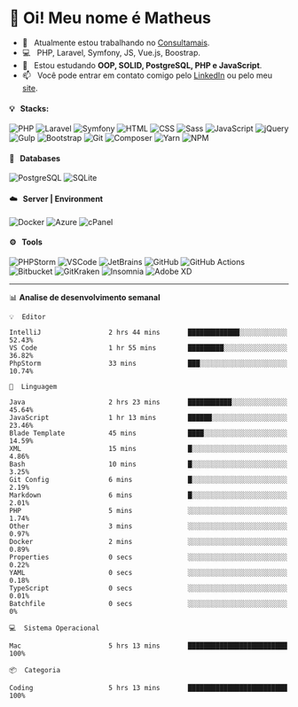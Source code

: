 # 👋 Oi! Meu nome é Matheus

- 🔭 &nbsp; Atualmente estou trabalhando no [Consultamais](https://consultamais.com.br/).
- 💻 &nbsp; PHP, Laravel, Symfony, JS, Vue.js, Boostrap.
- 🌱 &nbsp; Estou estudando **OOP, SOLID, PostgreSQL, PHP e JavaScript**.
- 📫 &nbsp; Você pode entrar em contato comigo pelo [LinkedIn](https://www.linkedin.com/in/matheuscamargoxavier/) ou pelo meu [site](https://matheuscamargo.co).

#### 💡 &nbsp; Stacks:
![PHP](https://img.shields.io/badge/-PHP-777BB4?&logo=php&logoColor=FFFFFF)
![Laravel](https://img.shields.io/badge/-Laravel-FF2D20?&logo=laravel&logoColor=FFFFFF)
![Symfony](https://img.shields.io/badge/-Symfony-000000?&logo=symfony&logoColor=FFFFFF)
![HTML](https://img.shields.io/badge/-HTML-E34F26?&logo=html5&logoColor=FFFFFF)
![CSS](https://img.shields.io/badge/-CSS-1572B6?&logo=css3&logoColor=FFFFFF)
![Sass](https://img.shields.io/badge/-Sass-CC6699?&logo=sass&logoColor=FFFFFF)
![JavaScript](https://img.shields.io/badge/-JavaScript-F7DF1E?&logo=javascript&logoColor=FFFFFF)
![jQuery](https://img.shields.io/badge/-jQuery-0769AD?&logo=jquery&logoColor=FFFFFF)
![Gulp](https://img.shields.io/badge/-Gulp-CF4647?&logo=gulp&logoColor=FFFFFF)
![Bootstrap](https://img.shields.io/badge/-Bootstrap-7952B3?&logo=bootstrap&logoColor=FFFFFF)
![Git](https://img.shields.io/badge/-Git-F05032?&logo=git&logoColor=FFFFFF)
![Composer](https://img.shields.io/badge/-Composer-885630?&logo=composer&logoColor=FFFFFF)
![Yarn](https://img.shields.io/badge/-Yarn-2C8EBB?&logo=yarn&logoColor=FFFFFF)
![NPM](https://img.shields.io/badge/-npm-CB3837?&logo=npm&logoColor=FFFFFF)

#### 💾 &nbsp; Databases
![PostgreSQL](https://img.shields.io/badge/-PostgreSQL-336791?&logo=PostgreSQL&logoColor=FFFFFF)
![SQLite](https://img.shields.io/badge/-SQLite-003B57?&logo=SQLite&logoColor=FFFFFF)

#### ☁️ &nbsp; Server | Environment
![Docker](https://img.shields.io/badge/-Docker-2496ED?&logo=docker&logoColor=FFFFFF)
![Azure](https://img.shields.io/badge/-Azure-0089D6?&logo=microsoft%20azure&logoColor=FFFFFF)
![cPanel](https://img.shields.io/badge/-cPanel-FF6C2C?&logo=cpanel&logoColor=FFFFFF)

#### ⚙️ &nbsp; Tools
![PHPStorm](https://img.shields.io/badge/-PHPStorm-000000?&logo=PHPStorm&logoColor=FFFFFF)
![VSCode](https://img.shields.io/badge/-VSCode-007ACC?&logo=Visual%20Studio%20Code&logoColor=FFFFFF) 
![JetBrains](https://img.shields.io/badge/-JetBrains-000000?&logo=jetbrains&logoColor=FFFFFF) 
![GitHub](https://img.shields.io/badge/-GitHub-181717?&logo=github&logoColor=FFFFFF) 
![GitHub Actions](https://img.shields.io/badge/-GitHub%20Actions-181717?&logo=GitHub%20Actions&logoColor=FFFFFF) 
![Bitbucket](https://img.shields.io/badge/-Bitbucket-0052CC?&logo=bitbucket&logoColor=FFFFFF)
![GitKraken](https://img.shields.io/badge/-GitKraken-179287?&logo=GitKraken&logoColor=FFFFFF)
![Insomnia](https://img.shields.io/badge/-Insomnia-5849BE?&logo=Insomnia&logoColor=FFFFFF)
![Adobe XD](https://img.shields.io/badge/-Adobe%20XD-FF61F6?&logo=adobe%20xd&logoColor=FFFFFF) 
_______

📊  **Analise de desenvolvimento semanal**
```text
💡  Editor

IntelliJ                 2 hrs 44 mins       █████████████░░░░░░░░░░░░     52.43%
VS Code                  1 hr 55 mins        █████████░░░░░░░░░░░░░░░░     36.82%
PhpStorm                 33 mins             ███░░░░░░░░░░░░░░░░░░░░░░     10.74%
```
```text
💬  Linguagem

Java                     2 hrs 23 mins       ███████████░░░░░░░░░░░░░░     45.64%
JavaScript               1 hr 13 mins        ██████░░░░░░░░░░░░░░░░░░░     23.46%
Blade Template           45 mins             ████░░░░░░░░░░░░░░░░░░░░░     14.59%
XML                      15 mins             █░░░░░░░░░░░░░░░░░░░░░░░░      4.86%
Bash                     10 mins             █░░░░░░░░░░░░░░░░░░░░░░░░      3.25%
Git Config               6 mins              █░░░░░░░░░░░░░░░░░░░░░░░░      2.19%
Markdown                 6 mins              █░░░░░░░░░░░░░░░░░░░░░░░░      2.01%
PHP                      5 mins              ░░░░░░░░░░░░░░░░░░░░░░░░░      1.74%
Other                    3 mins              ░░░░░░░░░░░░░░░░░░░░░░░░░      0.97%
Docker                   2 mins              ░░░░░░░░░░░░░░░░░░░░░░░░░      0.89%
Properties               0 secs              ░░░░░░░░░░░░░░░░░░░░░░░░░      0.22%
YAML                     0 secs              ░░░░░░░░░░░░░░░░░░░░░░░░░      0.18%
TypeScript               0 secs              ░░░░░░░░░░░░░░░░░░░░░░░░░      0.01%
Batchfile                0 secs              ░░░░░░░░░░░░░░░░░░░░░░░░░         0%
```
```text
💻  Sistema Operacional

Mac                      5 hrs 13 mins       █████████████████████████       100%
```
```text
📦  Categoria

Coding                   5 hrs 13 mins       █████████████████████████       100%
```
